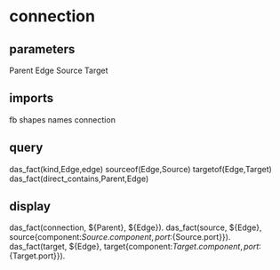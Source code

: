 # connection
## parameters
  Parent
  Edge
  Source
  Target
## imports
  fb
  shapes
  names
  connection
## query
  das_fact(kind,Edge,edge)
  sourceof(Edge,Source)
  targetof(Edge,Target)
  das_fact(direct_contains,Parent,Edge)
## display
das_fact(connection, ${Parent}, ${Edge}).
das_fact(source, ${Edge}, source{component:${Source.component},port:${Source.port}}).
das_fact(target, ${Edge}, target{component:${Target.component},port:${Target.port}}).

